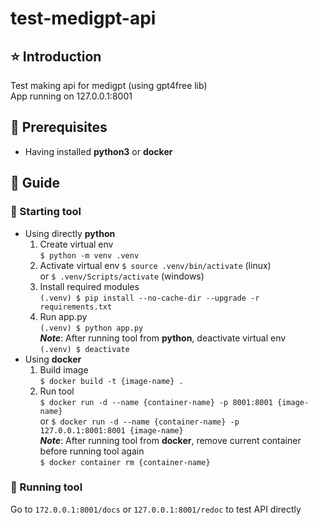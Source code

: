 # test-medigpt-api
## ⭐ **Introduction**
 Test making api for medigpt (using gpt4free lib)  
 App running on 127.0.0.1:8001 
## 🧩 **Prerequisites**
* Having installed **python3** or **docker**
## 📘 **Guide**
### 📖 Starting tool
* Using directly **python**
    1. Create virtual env  
`$ python -m venv .venv`
    2. Activate virtual env
`$ source .venv/bin/activate` (linux)  
or `$ .venv/Scripts/activate` (windows)  
    3. Install required modules  
`(.venv) $ pip install --no-cache-dir --upgrade -r requirements.txt`    
    4. Run app.py   
`(.venv) $ python app.py`   
    ***Note***: After running tool from **python**, deactivate virtual env  
        `(.venv) $ deactivate`
* Using **docker**
    1. Build image  
`$ docker build -t {image-name} .`
    2. Run tool  
`$ docker run -d --name {container-name} -p 8001:8001 {image-name}`  
or `$ docker run -d --name {container-name} -p 127.0.0.1:8001:8001 {image-name}`  
    ***Note***: After running tool from **docker**, remove current container before running tool again  
        `$ docker container rm {container-name}`
### 📖 Running tool
Go to `172.0.0.1:8001/docs` or `127.0.0.1:8001/redoc` to test API directly 
